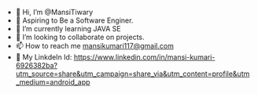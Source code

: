 - 👋 Hi, I’m @MansiTiwary
- 👀 Aspiring to Be a Software Enginer. 
- 🌱 I’m currently learning JAVA SE
- 💞️ I’m looking to collaborate on projects.
- 📫 How to reach me mansikumari117@gmail.com
- 👑 My LinkdeIn Id: https://www.linkedin.com/in/mansi-kumari-6926382ba?utm_source=share&utm_campaign=share_via&utm_content=profile&utm_medium=android_app 
  

<!---
MansiTiwary/MansiTiwary is a ✨ special ✨ repository because its `README.md` (this file) appears on your GitHub profile.
You can click the Preview link to take a look at your changes.
--->
